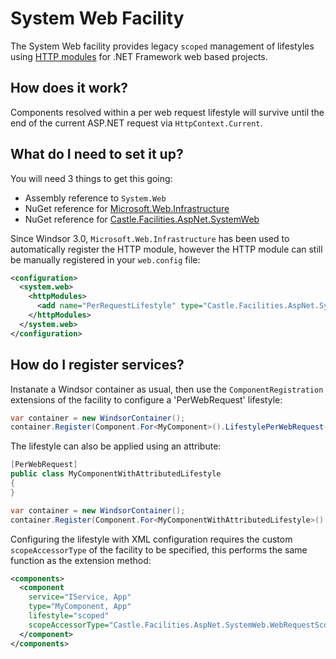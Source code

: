 # System Web Facility

The System Web facility provides legacy `scoped` management of lifestyles
using [HTTP modules](https://msdn.microsoft.com/library/ms178468.aspx) for .NET Framework web based projects.

## How does it work?

Components resolved within a per web request lifestyle will survive until the end of the current ASP.NET request via
`HttpContext.Current`.

## What do I need to set it up?

You will need 3 things to get this going:

- Assembly reference to `System.Web`
- NuGet reference for [Microsoft.Web.Infrastructure](https://www.nuget.org/packages/Microsoft.Web.Infrastructure/)
- NuGet reference
  for [Castle.Facilities.AspNet.SystemWeb](https://www.nuget.org/packages/Castle.Facilities.AspNet.SystemWeb/)

Since Windsor 3.0, `Microsoft.Web.Infrastructure` has been used to automatically register the HTTP module, however the
HTTP module can still be manually registered in your `web.config` file:

```xml
<configuration>
  <system.web>
    <httpModules>
      <add name="PerRequestLifestyle" type="Castle.Facilities.AspNet.SystemWeb.PerWebRequestLifestyleModule, Castle.Facilities.AspNet.SystemWeb"/>
    </httpModules>
  </system.web>
</configuration>
```

## How do I register services?

Instanate a Windsor container as usual, then use the `ComponentRegistration` extensions of the
facility to configure a 'PerWebRequest' lifestyle:

```csharp
var container = new WindsorContainer();
container.Register(Component.For<MyComponent>().LifestylePerWebRequest());
```

The lifestyle can also be applied using an attribute:

```csharp
[PerWebRequest]
public class MyComponentWithAttributedLifestyle
{
}

var container = new WindsorContainer();
container.Register(Component.For<MyComponentWithAttributedLifestyle>().Named("P"));
```

Configuring the lifestyle with XML configuration requires the custom `scopeAccessorType` of the
facility to be specified, this performs the same function as the extension method:

```xml
<components>
  <component
    service="IService, App"
    type="MyComponent, App"
    lifestyle="scoped"
    scopeAccessorType="Castle.Facilities.AspNet.SystemWeb.WebRequestScopeAccessor, Castle.Facilities.AspNet.SystemWeb">
  </component>
</components>
```

